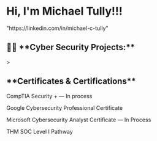 <h1>Hi, I'm Michael Tully!!! </h1>
"https://linkedin.com/in/michael-c-tully"
<h2>👨‍💻 **Cyber Security Projects:**</h2>
                                     >







<h2> **Certificates & Certifications**</h2>

CompTIA Security + ― In process

Google Cybersecurity Professional Certificate

Microsoft Cybersecurity Analyst Certificate ― In Process
   
THM SOC Level I Pathway
 

